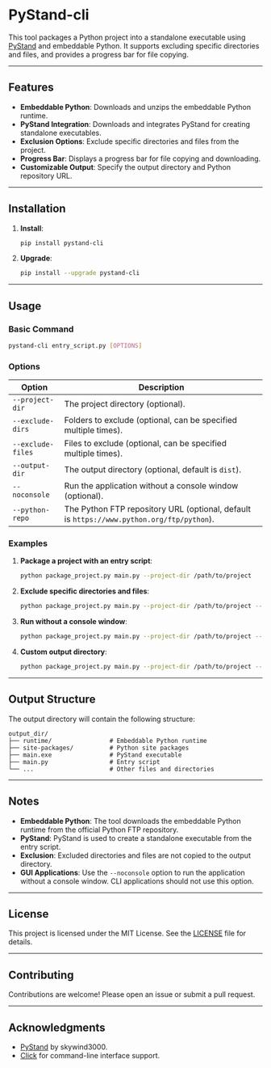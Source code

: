 # PyStand-cli

This tool packages a Python project into a standalone executable using [PyStand](https://github.com/skywind3000/PyStand) and embeddable Python. It supports excluding specific directories and files, and provides a progress bar for file copying.

---

## Features

- **Embeddable Python**: Downloads and unzips the embeddable Python runtime.
- **PyStand Integration**: Downloads and integrates PyStand for creating standalone executables.
- **Exclusion Options**: Exclude specific directories and files from the project.
- **Progress Bar**: Displays a progress bar for file copying and downloading.
- **Customizable Output**: Specify the output directory and Python repository URL.

---

## Installation

1. **Install**:
   ```bash
   pip install pystand-cli
   ```

2. **Upgrade**:
   ```bash
   pip install --upgrade pystand-cli
   ```

---

## Usage

### Basic Command

```bash
pystand-cli entry_script.py [OPTIONS]
```

### Options

| Option            | Description                                                                               |
| ----------------- | ----------------------------------------------------------------------------------------- |
| `--project-dir`   | The project directory (optional).                                                         |
| `--exclude-dirs`  | Folders to exclude (optional, can be specified multiple times).                           |
| `--exclude-files` | Files to exclude (optional, can be specified multiple times).                             |
| `--output-dir`    | The output directory (optional, default is `dist`).                                       |
| `--noconsole`     | Run the application without a console window (optional).                                  |
| `--python-repo`   | The Python FTP repository URL (optional, default is `https://www.python.org/ftp/python`). |

### Examples

1. **Package a project with an entry script**:

   ```bash
   python package_project.py main.py --project-dir /path/to/project
   ```

2. **Exclude specific directories and files**:

   ```bash
   python package_project.py main.py --project-dir /path/to/project --exclude-dirs node_modules --exclude-files .gitignore
   ```

3. **Run without a console window**:

   ```bash
   python package_project.py main.py --project-dir /path/to/project --noconsole
   ```

4. **Custom output directory**:
   ```bash
   python package_project.py main.py --project-dir /path/to/project --output-dir /path/to/output
   ```

---

## Output Structure

The output directory will contain the following structure:

```
output_dir/
├── runtime/                # Embeddable Python runtime
├── site-packages/          # Python site packages
├── main.exe                # PyStand executable
├── main.py                 # Entry script
└── ...                     # Other files and directories
```

---

## Notes

- **Embeddable Python**: The tool downloads the embeddable Python runtime from the official Python FTP repository.
- **PyStand**: PyStand is used to create a standalone executable from the entry script.
- **Exclusion**: Excluded directories and files are not copied to the output directory.
- **GUI Applications**: Use the `--noconsole` option to run the application without a console window. CLI applications should not use this option.

---

## License

This project is licensed under the MIT License. See the [LICENSE](LICENSE) file for details.

---

## Contributing

Contributions are welcome! Please open an issue or submit a pull request.

---

## Acknowledgments

- [PyStand](https://github.com/skywind3000/PyStand) by skywind3000.
- [Click](https://click.palletsprojects.com/) for command-line interface support.
